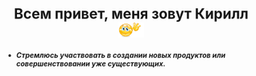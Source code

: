 <h1 align='center'>Всем привет, меня зовут Кирилл
  <img src='./hello.gif' height='30' />
</h1>
<ul>
  <li>
    <h5>Стремлюсь участвовать в создании новых продуктов или совершенствовании уже существующих.</h5>
  </li>
</ul>
